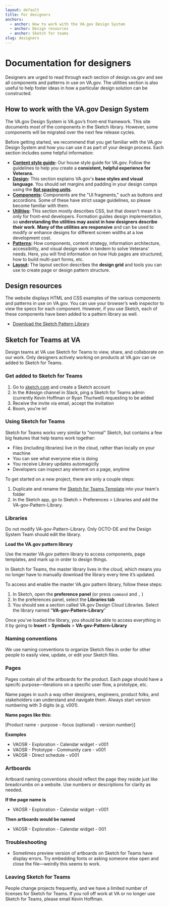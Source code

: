 ```yaml
---
layout: default
title: For designers
anchors:
  - anchor: How to work with the VA.gov Design System
  - anchor: Design resources
  - anchor: Sketch for teams
slug: designers
---
```


# Documentation for designers

<div class="va-introtext">
Designers are urged to read through each section of design.va.gov and see all components and patterns in use on VA.gov. The utilities section is also useful to help foster ideas in how a particular design solution can be constructed.
</div>

## How to work with the VA.gov Design System

The VA.gov Design System is VA.gov’s front-end framework. This site documents most of the components in the Sketch library. However, some components will be migrated over the next few release cycles.

Before getting started, we recommend that you get familiar with the VA.gov Design System and how you can use it as part of your design process. Each section includes some helpful information:

- **[Content style guide](../content-style-guide):** Our house style guide for VA.gov. Follow the guidelines to help you create a **consistent, helpful experience for Veterans.**
- **[Design](../design):** This section explains VA.gov's **base styles and visual language**. You should set margins and padding in your design comps using the **[8pt spacing units](../design/spacing-units)**.
- **[Components](../components):** Components are the "UI fragments," such as buttons and accordions. Some of these have strict usage guidelines, so please become familiar with them.
- **[Utilities](../utilities):** This section mostly describes CSS, but that doesn't mean it is only for front-end developers. Formation guides design implementation, so **understanding the utilities may assist in how designers describe their work**. **Many of the utilities are responsive** and can be used to modify or enhance designs for different screen widths at a low development cost.
- **[Patterns](../patterns):**  How components, content strategy, information architecture, accessibility, and visual design work in tandem to solve Veterans' needs. Here, you will find information on how Hub pages are structured, how to build multi-part forms, etc.
- **[Layout](../layout):** The layout section describes the **design grid** and tools you can use to create page or design pattern structure.


## Design resources

The website displays HTML and CSS examples of the various components and patterns in use on VA.gov. You can use your browser’s web inspector to view the specs for each component. However, if you use Sketch, each of these components have been added to a pattern library as well.

<ul class="usa-unstyled-list">
  <li><a href="{{ site.baseurl }}/downloads/VA-gov-Pattern-Library.sketch"><span class="fa fa-download vads-u-display--inline-block vads-u-margin-right--1"></span>Download the Sketch Pattern Library</a></li>
</ul>

## Sketch for Teams at VA

Design teams at VA use Sketch for Teams to view, share, and collaborate on our work. Only designers actively working on products at VA.gov can ce added to Sketch for Teams.

### Get added to Sketch for Teams

1. Go to [sketch.com](https://www.sketch.com/signup) and create a Sketch account 
2. In the #design channel in Slack, ping a Sketch for Teams admin (currently Kevin Hoffman or Ryan Thurlwell) requesting to be added
3. Receive the invite via email, accept the invitation
4. Boom, you're in! 

### Using Sketch for Teams

Sketch for Teams works very similar to "normal" Sketch, but contains a few big features that help teams work together:

- Files (including libraries) live in the cloud, rather than locally on your machine
- You can see what everyone else is doing
- You receive Library updates automagiclly
- Developers can inspect any element on a page, anytime

To get started on a new project, there are only a couple steps:

1. Duplicate and rename the [Sketch for Teams Template](https://www.sketch.com/s/2f665c26-160d-474e-b5cc-bb94e73bb91a) into your team's folder
2. In the Sketch app, go to Sketch > Preferences > Libraries and add the VA-gov-Pattern-Library.

### Libraries

Do not modify VA-gov-Pattern-Library. Only OCTO-DE and the Design System Team should edit the library. 

**Load the VA.gov pattern library**

Use the master VA.gov pattern library to access components, page templates, and mark up in order to design things.

In Sketch for Teams, the master library lives in the cloud, which means you no longer have to manually download the library every time it’s updated.

To access and enable the master VA.gov pattern library, follow these steps:

1. In Sketch, open the **preference panel** (or press `command` and `,` )
2. In the preferences panel, select the **Libraries tab**
3. You should see a section called VA.gov Design Cloud Libraries. Select the library named “**VA-gov-Pattern-Library**”

Once you’ve loaded the library, you should be able to access everything in it by going to **Insert** > **Symbols** > **VA-gov-Pattern-Library**

### Naming conventions

We use naming conventions to organize Sketch files in order for other people to easily view, update, or edit your Sketch files.

### Pages

Pages contain all of the artboards for the product. Each page should have a specifc purpose—iterations on a specific user flow, a prototype, etc.

Name pages in such a way other designers, engineers, product folks, and stakeholders can understand and navigate them. Always start version numbering with 3 digits (e.g. v001).

**Name pages like this:**

[Product name - purpose - focus (optional) - version number)]

**Examples**

- VAOSR - Exploration - Calendar widget - v001
- VAOSR - Prototype - Community care - v001
- VAOSR - Direct schedule - v001

### Artboards

Artboard naming conventions should reflect the page they reside just like breadcrumbs on a website. Use numbers or descriptions for clarity as needed. 

**If the page name is**

- VAOSR - Exploration - Calendar widget - v001

**Then artboards would be named**

- VAOSR - Exploration - Calendar widget - 001


### Troubleshooting

- Sometimes preview version of artboards on Sketch for Teams have display errors. Try embedding fonts or asking someone else open and close the file—weirdly this seems to work.


### Leaving Sketch for Teams

People change projects frequently, and we have a limited number of licenses for Sketch for Teams. If you roll off work at VA or no longer use Sketch for Teams, please email Kevin Hoffman.
